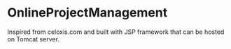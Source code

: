 # OnlineProjectManagement
Inspired from celoxis.com and built with JSP framework that can be hosted on Tomcat server.
